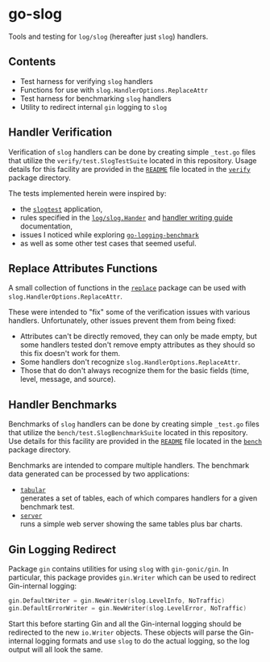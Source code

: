 # go-slog
Tools and testing for `log/slog` (hereafter just `slog`) handlers.

## Contents

* Test harness for verifying `slog` handlers
* Functions for use with `slog.HandlerOptions.ReplaceAttr`
* Test harness for benchmarking `slog` handlers
* Utility to redirect internal `gin` logging to `slog`

## Handler Verification

Verification of `slog` handlers can be done by creating
simple `_test.go` files that utilize the `verify/test.SlogTestSuite`
located in this repository.
Usage details for this facility are provided in
the [`README`](verify/README.md) file
located in the [`verify`](verify) package directory.

The tests implemented herein were inspired by:
* the [`slogtest`](https://pkg.go.dev/golang.org/x/exp/slog/slogtest) application,
* rules specified in
  the [`log/slog.Hander`](https://pkg.go.dev/log/slog@master#Handler) and
  [handler writing guide](https://github.com/golang/example/tree/master/slog-handler-guide)
  documentation,
* issues I noticed while exploring
  [`go-logging-benchmark`](https://github.com/betterstack-community/go-logging-benchmarks)
* as well as some other test cases that seemed useful.

## Replace Attributes Functions

A small collection of functions in the [`replace`](replace) package
can be used with `slog.HandlerOptions.ReplaceAttr`.

These were intended to "fix" some of the verification issues with various handlers.
Unfortunately, other issues prevent them from being fixed:
* Attributes can't be directly removed, they can only be made empty,
  but some handlers tested don't remove empty attributes as they should
  so this fix doesn't work for them.
* Some handlers don't recognize `slog.HandlerOptions.ReplaceAttr`.
* Those that do don't always recognize them for the basic fields
  (time, level, message, and source).

## Handler Benchmarks

Benchmarks of `slog` handlers can be done by creating
simple `_test.go` files that utilize the `bench/test.SlogBenchmarkSuite`
located in this repository.
Use details for this facility are provided in
the [`README`](bench/README.md) file
located in the [`bench`](bench) package directory.

Benchmarks are intended to compare multiple handlers.
The benchmark data generated can be processed by two applications:
* [`tabular`](cmd/tabular/tabular.go)  
  generates a set of tables, each of which compares handlers for a given benchmark test.
* [`server`](cmd/server/server.go)  
  runs a simple web server showing the same tables plus bar charts.

## Gin Logging Redirect

Package `gin` contains utilities for using `slog` with `gin-gonic/gin`.
In particular, this package provides `gin.Writer` which can be used to redirect Gin-internal logging:
```go
gin.DefaultWriter = gin.NewWriter(slog.LevelInfo, NoTraffic)
gin.DefaultErrorWriter = gin.NewWriter(slog.LevelError, NoTraffic)
```
Start this before starting Gin and all the Gin-internal logging
should be redirected to the new `io.Writer` objects.
These objects will parse the Gin-internal logging formats and
use `slog` to do the actual logging, so the log output will all look the same.
